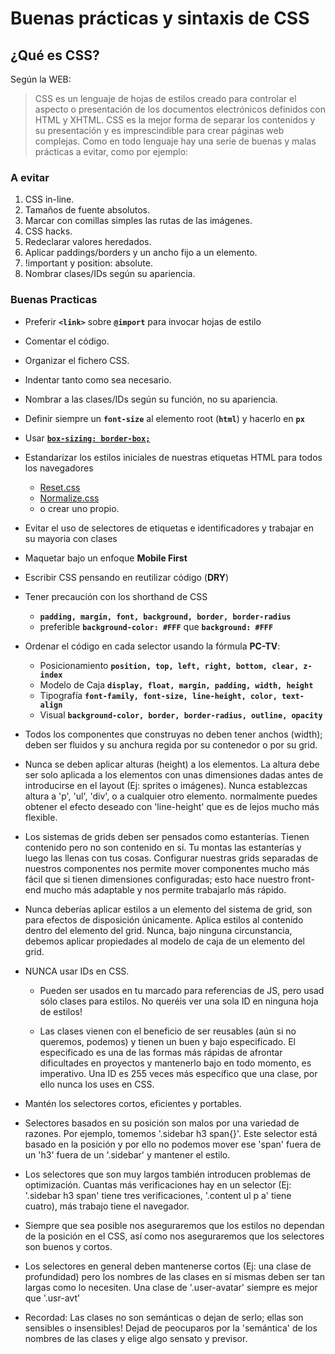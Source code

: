 # Buenas prácticas y sintaxis de CSS #

## ¿Qué es CSS? ##

Según la WEB:

> CSS es un lenguaje de hojas de estilos creado para controlar el aspecto o presentación de los documentos electrónicos definidos con HTML y XHTML. CSS es la mejor forma de separar los contenidos y su presentación y es imprescindible para crear páginas web complejas.
Como en todo lenguaje hay una serie de buenas y malas prácticas a evitar, como por ejemplo:

### A evitar ###

1. CSS in-line.
2. Tamaños de fuente absolutos.
3. Marcar con comillas simples las rutas de las imágenes.
4. CSS hacks.
5. Redeclarar valores heredados.
6. Aplicar paddings/borders y un ancho fijo a un elemento.
7. !important y position: absolute.
8. Nombrar clases/IDs según su apariencia.


### Buenas Practicas ###

* Preferir **`<link>`** sobre **`@import`** para invocar hojas de estilo
* Comentar el código.
* Organizar el fichero CSS.
* Indentar tanto como sea necesario.
* Nombrar a las clases/IDs según su función, no su apariencia.
* Definir siempre un **`font-size`** al elemento root (**`html`**) y hacerlo en **`px`**
* Usar [**`box-sizing: border-box;`**](http://www.paulirish.com/2012/box-sizing-border-box-ftw/)
* Estandarizar los estilos iniciales de nuestras etiquetas HTML para todos los navegadores
    * [Reset.css](http://meyerweb.com/eric/tools/css/reset/)
    * [Normalize.css](https://necolas.github.io/normalize.css/)
    * o crear uno propio.
* Evitar el uso de selectores de etiquetas e identificadores y trabajar en su mayoria con clases
* Maquetar bajo un enfoque **Mobile First**
* Escribir CSS pensando en reutilizar código (**DRY**)
* Tener precaución con los shorthand de CSS
    * **`padding, margin, font, background, border, border-radius`**
    * preferible **`background-color: #FFF`** que **`background: #FFF`**
* Ordenar el código en cada selector usando la fórmula **PC-TV**:
    * Posicionamiento **`position, top, left, right, bottom, clear, z-index`**
    * Modelo de Caja **`display, float, margin, padding, width, height`**
    * Tipografía **`font-family, font-size, line-height, color, text-align`**
    * Visual **`background-color, border, border-radius, outline, opacity`**
* Todos los componentes que construyas no deben tener anchos (width); deben ser fluidos y su anchura regida por su contenedor o por su grid.

* Nunca se deben aplicar alturas (height) a los elementos. La altura debe ser solo aplicada a los elementos con unas dimensiones dadas antes de introducirse en el layout (Ej: sprites o imágenes). Nunca establezcas altura a 'p', 'ul', 'div', o a cualquier otro elemento. normalmente puedes obtener el efecto deseado con 'line-height' que es de lejos mucho más flexible.

* Los sistemas de grids deben ser pensados como estanterías. Tienen contenido pero no son contenido en si. Tu montas las estanterías y luego las llenas con tus cosas. Configurar nuestras grids separadas de nuestros componentes nos permite mover componentes mucho más fácil que si tienen dimensiones configuradas; esto hace nuestro front-end mucho más adaptable y nos permite trabajarlo más rápido.

* Nunca deberías aplicar estilos a un elemento del sistema de grid, son para efectos de disposición únicamente. Aplica estilos al contenido dentro del elemento del grid. Nunca, bajo ninguna circunstancia, debemos aplicar propiedades al modelo de caja de un elemento del grid.

* NUNCA usar IDs en CSS.

	* Pueden ser usados en tu marcado para referencias de JS, pero usad sólo clases para estilos. No queréis ver una sola ID en ninguna hoja de estilos!

	* Las clases vienen con el beneficio de ser reusables (aún si no queremos, podemos) y tienen un buen y bajo especificado. El especificado es una de las formas más rápidas de afrontar dificultades en proyectos y mantenerlo bajo en todo momento, es imperativo. Una ID es 255 veces más específico que una clase, por ello nunca los uses en CSS.

* Mantén los selectores cortos, eficientes y portables.

* Selectores basados en su posición son malos por una variedad de razones. Por ejemplo, tomemos '.sidebar h3 span{}'. Este selector está basado en la posición y por ello no podemos mover ese 'span' fuera de un 'h3' fuera de un '.sidebar' y mantener el estilo.

* Los selectores que son muy largos también introducen problemas de optimización. Cuantas más verificaciones hay en un selector (Ej: '.sidebar h3 span' tiene tres verificaciones, '.content ul p a' tiene cuatro), más trabajo tiene el navegador.

* Siempre que sea posible nos aseguraremos que los estilos no dependan de la posición en el CSS, así como nos aseguraremos que los selectores son buenos y cortos.

* Los selectores en general deben mantenerse cortos (Ej: una clase de profundidad) pero los nombres de las clases en sí mismas deben ser tan largas como lo necesiten. Una clase de '.user-avatar' siempre es mejor que '.usr-avt'

* Recordad: Las clases no son semánticas o dejan de serlo; ellas son sensibles o insensibles! Dejad de peocuparos por la 'semántica' de los nombres de las clases y elige algo sensato y previsor.